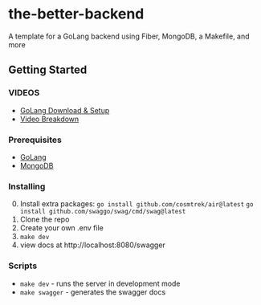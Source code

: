 # the-better-backend
A template for a GoLang backend using Fiber, MongoDB, a Makefile, and more

## Getting Started

### VIDEOS

- [GoLang Download & Setup](https://www.youtube.com/watch?v=Q7uh85_i0-M)
- [Video Breakdown](https://youtu.be/6C-2R92L01Q)

### Prerequisites

- [GoLang](https://golang.org/doc/install)
- [MongoDB](https://docs.mongodb.com/manual/installation/)

### Installing

0. Install extra packages: 
    ```go install github.com/cosmtrek/air@latest```
    ```go install github.com/swaggo/swag/cmd/swag@latest```
1. Clone the repo
2. Create your own .env file
3. ```make dev```
4. view docs at http://localhost:8080/swagger

### Scripts

- ```make dev``` - runs the server in development mode
- ```make swagger``` - generates the swagger docs